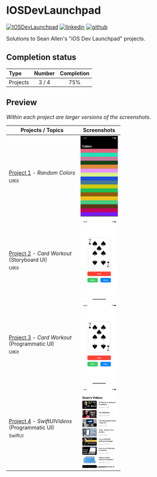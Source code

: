 # IOSDevLaunchpad

[![IOSDevLaunchpad](https://img.shields.io/badge/IOSDevLaunchpad-Swift-FA7343.svg?style=flat&logo=swift)](https://seanallen.teachable.com/p/ios-dev-launchpad)
[![linkedin](https://img.shields.io/badge/Linkedin-r0mm4k-5087B2.svg?style=flat&logo=linkedin)](https://linkedin.com/in/r0mm4k)
[![github](https://img.shields.io/badge/GitHub-r0mm4k-lightgrey.svg?style=flat&logo=github)](https://github.com/r0mm4k)

Solutions to Sean Allen's "iOS Dev Launchpad" projects.

## Completion status

Type | Number | Completion
:--- | :---: | :---:
Projects | 3 / 4 | 75%

## Preview

*Within each project are larger versions of the screenshots.*

Projects / Topics | Screenshots
--- | ---
[Project 1](01-Project1/RandomColors) - *Random Colors*<br/> <sub>UIKit</sub> | <img src="01-Project1/RandomColors/Screenshots/screen1.gif" width="100" alt="screen"/> |
[Project 2](02-Project2/CardWorkout) - *Card Workout*<br/> (Storyboard UI)<br/> <sub>UIKit</sub> | <img src="02-Project2/CardWorkout/Screenshots/screen1.gif" width="100" alt="screen"/> |
[Project 3](03-Project3/CardWorkoutProgrammatic) - *Card Workout*<br/> (Programmatic UI)<br/> <sub>UIKit</sub> | <img src="03-Project3/CardWorkoutProgrammatic/Screenshots/screen1.gif" width="100" alt="screen"/> |
[Project 4](04-Project4/SwiftUIVideos) - *SwiftUIVideos*<br/> (Programmatic UI)<br/> <sub>SwiftUI</sub> | <img src="04-Project4/SwiftUIVideos/Screenshots/screen1.gif" width="100" alt="screen"/> |
